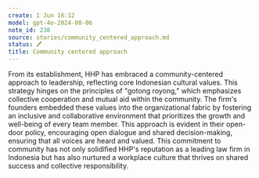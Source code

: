 ```yaml
---
create: 1 Jun 16:12
model: gpt-4o-2024-08-06
note_id: 238
source: stories/community_centered_approach.md
status: 🖊️
title: Community centered approach
---
```


From its establishment, HHP has embraced a community-centered approach to leadership, reflecting core Indonesian cultural values. This strategy hinges on the principles of "gotong royong," which emphasizes collective cooperation and mutual aid within the community. The firm's founders embedded these values into the organizational fabric by fostering an inclusive and collaborative environment that prioritizes the growth and well-being of every team member. This approach is evident in their open-door policy, encouraging open dialogue and shared decision-making, ensuring that all voices are heard and valued. This commitment to community has not only solidified HHP's reputation as a leading law firm in Indonesia but has also nurtured a workplace culture that thrives on shared success and collective responsibility.